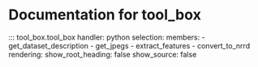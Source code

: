 # Documentation for tool_box

::: tool_box.tool_box
    handler: python
    selection:
      members:
        - get_dataset_description
        - get_jpegs
        - extract_features
        - convert_to_nrrd
    rendering:
      show_root_heading: false
      show_source: false